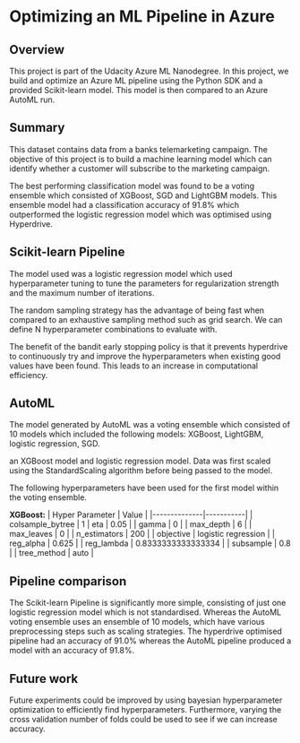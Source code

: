 # Optimizing an ML Pipeline in Azure

## Overview
This project is part of the Udacity Azure ML Nanodegree.
In this project, we build and optimize an Azure ML pipeline using the Python SDK and a provided Scikit-learn model.
This model is then compared to an Azure AutoML run.

## Summary
This dataset contains data from a banks telemarketing campaign. The objective of this project is to build a machine learning model which can identify whether a customer will subscribe to the marketing campaign.

The best performing classification model was found to be a voting ensemble which consisted of XGBoost, SGD and LightGBM models. This ensemble model had a classification accuracy of 91.8% which outperformed the logistic regression model which was optimised using Hyperdrive.

## Scikit-learn Pipeline
The model used was a logistic regression model which used hyperparameter tuning to tune the parameters for regularization strength and the maximum number of iterations.

The random sampling strategy has the advantage of being fast when compared to an exhaustive sampling method such as grid search. We can define N hyperparameter combinations to evaluate with.

The benefit of the bandit early stopping policy is that it prevents hyperdrive to continuously try and improve the hyperparameters when existing good values have been found. This leads to an increase in computational efficiency.

## AutoML
 The model generated by AutoML was a voting ensemble which consisted of 10 models which included the following models: XGBoost, LightGBM, logistic regression, SGD.
 
  an XGBoost model and logistic regression model. Data was first scaled using the StandardScaling algorithm before being passed to the model.

The following hyperparameters have been used for the first model within the voting ensemble.

**XGBoost:**
| Hyper Parameter | Value |
|--------------|-----------|
|  colsample_bytree | 1
| eta | 0.05      |
| gamma      | 0  |
| max_depth | 6      |
| max_leaves      | 0  |
| n_estimators      | 200  |
| objective      | logistic regression  |
| reg_alpha | 0.625      |
| reg_lambda      |  0.8333333333333334  |
| subsample | 0.8      |
| tree_method      | auto  |

## Pipeline comparison
The Scikit-learn Pipeline is significantly more simple, consisting of just one logistic regression model which is not standardised. Whereas the AutoML voting ensemble uses an ensemble of 10 models, which have various preprocessing steps such as scaling strategies. The hyperdrive optimised pipeline had an accuracy of 91.0% whereas the AutoML pipeline produced a model with an accuracy of 91.8%.

## Future work
Future experiments could be improved by using bayesian hyperparameter optimization to efficiently find hyperparameters. Furthermore, varying the cross validation number of folds could be used to see if we can increase accuracy.
